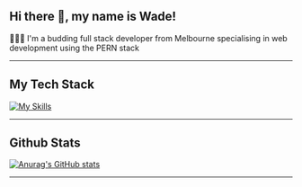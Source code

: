 ## Hi there 👋, my name is Wade!

🧑🏻‍💻 I'm a budding full stack developer from Melbourne specialising in web development using the PERN stack

---

## My Tech Stack
[![My Skills](https://skillicons.dev/icons?i=html,css,js,ts,react,nodejs,express,postgres,prisma,postman,supabase,vscode,netlify,github,styledcomponents,nextjs)](https://skillicons.dev)

---

## Github Stats
[![Anurag's GitHub stats](https://github-readme-stats.vercel.app/api?username=wade-levels-up)](https://github.com/anuraghazra/github-readme-stats)

---

<!--
**wade-levels-up/wade-levels-up** is a ✨ _special_ ✨ repository because its `README.md` (this file) appears on your GitHub profile.

Here are some ideas to get you started:

- 🔭 I’m currently working on ...
- 🌱 I’m currently learning ...
- 👯 I’m looking to collaborate on ...
- 🤔 I’m looking for help with ...
- 💬 Ask me about ...
- 📫 How to reach me: ...
- 😄 Pronouns: ...
- ⚡ Fun fact: ...
-->
